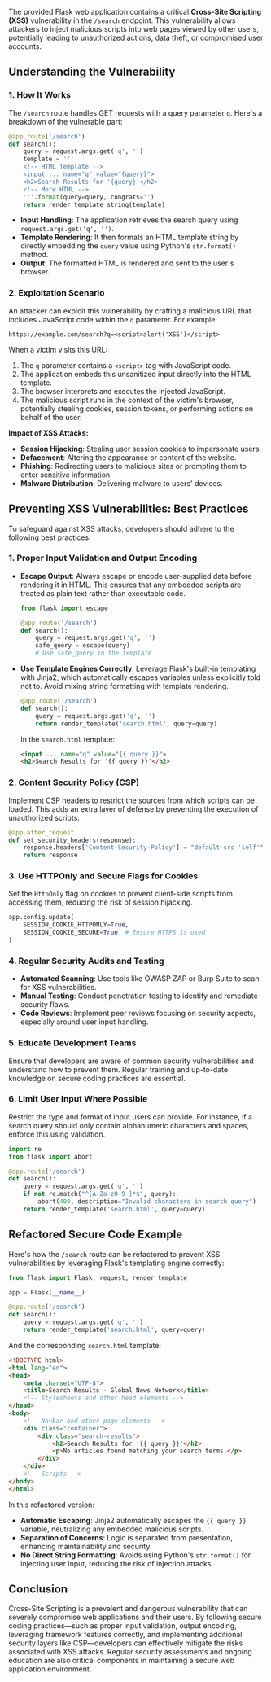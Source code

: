 The provided Flask web application contains a critical **Cross-Site Scripting (XSS)** vulnerability in the `/search` endpoint. This vulnerability allows attackers to inject malicious scripts into web pages viewed by other users, potentially leading to unauthorized actions, data theft, or compromised user accounts.

## **Understanding the Vulnerability**

### **1. How It Works**

The `/search` route handles GET requests with a query parameter `q`. Here's a breakdown of the vulnerable part:

```python
@app.route('/search')
def search():
    query = request.args.get('q', '')
    template = '''
    <!-- HTML Template -->
    <input ... name="q" value="{query}">
    <h2>Search Results for '{query}'</h2>
    <!-- More HTML -->
    '''.format(query=query, congrats='')
    return render_template_string(template)
```

- **Input Handling**: The application retrieves the search query using `request.args.get('q', '')`.
- **Template Rendering**: It then formats an HTML template string by directly embedding the `query` value using Python's `str.format()` method.
- **Output**: The formatted HTML is rendered and sent to the user's browser.

### **2. Exploitation Scenario**

An attacker can exploit this vulnerability by crafting a malicious URL that includes JavaScript code within the `q` parameter. For example:

```
https://example.com/search?q=<script>alert('XSS')</script>
```

When a victim visits this URL:

1. The `q` parameter contains a `<script>` tag with JavaScript code.
2. The application embeds this unsanitized input directly into the HTML template.
3. The browser interprets and executes the injected JavaScript.
4. The malicious script runs in the context of the victim's browser, potentially stealing cookies, session tokens, or performing actions on behalf of the user.

**Impact of XSS Attacks:**

- **Session Hijacking**: Stealing user session cookies to impersonate users.
- **Defacement**: Altering the appearance or content of the website.
- **Phishing**: Redirecting users to malicious sites or prompting them to enter sensitive information.
- **Malware Distribution**: Delivering malware to users' devices.

## **Preventing XSS Vulnerabilities: Best Practices**

To safeguard against XSS attacks, developers should adhere to the following best practices:

### **1. Proper Input Validation and Output Encoding**

- **Escape Output**: Always escape or encode user-supplied data before rendering it in HTML. This ensures that any embedded scripts are treated as plain text rather than executable code.
  
  ```python
  from flask import escape
  
  @app.route('/search')
  def search():
      query = request.args.get('q', '')
      safe_query = escape(query)
      # Use safe_query in the template
  ```

- **Use Template Engines Correctly**: Leverage Flask's built-in templating with Jinja2, which automatically escapes variables unless explicitly told not to. Avoid mixing string formatting with template rendering.

  ```python
  @app.route('/search')
  def search():
      query = request.args.get('q', '')
      return render_template('search.html', query=query)
  ```

  In the `search.html` template:

  ```html
  <input ... name="q" value="{{ query }}">
  <h2>Search Results for '{{ query }}'</h2>
  ```

### **2. Content Security Policy (CSP)**

Implement CSP headers to restrict the sources from which scripts can be loaded. This adds an extra layer of defense by preventing the execution of unauthorized scripts.

```python
@app.after_request
def set_security_headers(response):
    response.headers['Content-Security-Policy'] = "default-src 'self'"
    return response
```

### **3. Use HTTPOnly and Secure Flags for Cookies**

Set the `HttpOnly` flag on cookies to prevent client-side scripts from accessing them, reducing the risk of session hijacking.

```python
app.config.update(
    SESSION_COOKIE_HTTPONLY=True,
    SESSION_COOKIE_SECURE=True  # Ensure HTTPS is used
)
```

### **4. Regular Security Audits and Testing**

- **Automated Scanning**: Use tools like OWASP ZAP or Burp Suite to scan for XSS vulnerabilities.
- **Manual Testing**: Conduct penetration testing to identify and remediate security flaws.
- **Code Reviews**: Implement peer reviews focusing on security aspects, especially around user input handling.

### **5. Educate Development Teams**

Ensure that developers are aware of common security vulnerabilities and understand how to prevent them. Regular training and up-to-date knowledge on secure coding practices are essential.

### **6. Limit User Input Where Possible**

Restrict the type and format of input users can provide. For instance, if a search query should only contain alphanumeric characters and spaces, enforce this using validation.

```python
import re
from flask import abort

@app.route('/search')
def search():
    query = request.args.get('q', '')
    if not re.match("^[A-Za-z0-9 ]*$", query):
        abort(400, description="Invalid characters in search query")
    return render_template('search.html', query=query)
```

## **Refactored Secure Code Example**

Here's how the `/search` route can be refactored to prevent XSS vulnerabilities by leveraging Flask's templating engine correctly:

```python
from flask import Flask, request, render_template

app = Flask(__name__)

@app.route('/search')
def search():
    query = request.args.get('q', '')
    return render_template('search.html', query=query)
```

And the corresponding `search.html` template:

```html
<!DOCTYPE html>
<html lang="en">
<head>
    <meta charset="UTF-8">
    <title>Search Results - Global News Network</title>
    <!-- Stylesheets and other head elements -->
</head>
<body>
    <!-- Navbar and other page elements -->
    <div class="container">
        <div class="search-results">
            <h2>Search Results for '{{ query }}'</h2>
            <p>No articles found matching your search terms.</p>
        </div>
    </div>
    <!-- Scripts -->
</body>
</html>
```

In this refactored version:

- **Automatic Escaping**: Jinja2 automatically escapes the `{{ query }}` variable, neutralizing any embedded malicious scripts.
- **Separation of Concerns**: Logic is separated from presentation, enhancing maintainability and security.
- **No Direct String Formatting**: Avoids using Python's `str.format()` for injecting user input, reducing the risk of injection attacks.

## **Conclusion**

Cross-Site Scripting is a prevalent and dangerous vulnerability that can severely compromise web applications and their users. By following secure coding practices—such as proper input validation, output encoding, leveraging framework features correctly, and implementing additional security layers like CSP—developers can effectively mitigate the risks associated with XSS attacks. Regular security assessments and ongoing education are also critical components in maintaining a secure web application environment.